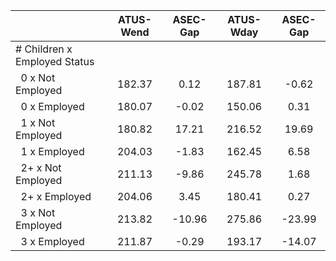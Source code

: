 
|                      |    ATUS-Wend |     ASEC-Gap |    ATUS-Wday |     ASEC-Gap |
| -------------------- | :----------: | :----------: | :----------: | :----------: |
| # Children x Employed Status |              |              |              |              |
| &nbsp;&nbsp;0 x Not Employed |       182.37 |         0.12 |       187.81 |        -0.62 |
| &nbsp;&nbsp;0 x Employed |       180.07 |        -0.02 |       150.06 |         0.31 |
| &nbsp;&nbsp;1 x Not Employed |       180.82 |        17.21 |       216.52 |        19.69 |
| &nbsp;&nbsp;1 x Employed |       204.03 |        -1.83 |       162.45 |         6.58 |
| &nbsp;&nbsp;2+ x Not Employed |       211.13 |        -9.86 |       245.78 |         1.68 |
| &nbsp;&nbsp;2+ x Employed |       204.06 |         3.45 |       180.41 |         0.27 |
| &nbsp;&nbsp;3 x Not Employed |       213.82 |       -10.96 |       275.86 |       -23.99 |
| &nbsp;&nbsp;3 x Employed |       211.87 |        -0.29 |       193.17 |       -14.07 |

